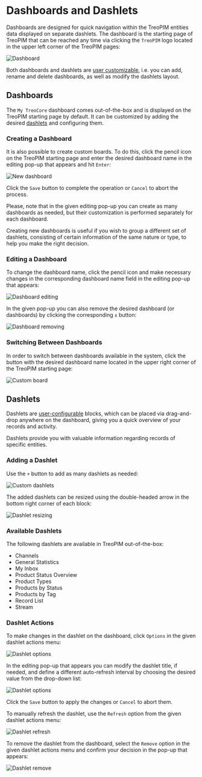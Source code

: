 # Dashboards and Dashlets

Dashboards are designed for quick navigation within the TreoPIM entities data displayed on separate dashlets. The dashboard is the starting page of TreoPIM that can be reached any time via clicking the `TreoPIM` logo located in the upper left corner of the TreoPIM pages:

![Dashboard](../../_assets/dashboards-and-dashlets/dashboard-interface.jpg)

Both dashboards and dashlets are [user customizable](./user-interface.md#user-interface-settings), i.e. you can add, rename and delete dashboards, as well as modify the dashlets layout.

## Dashboards

The `My TreoCore` dashboard comes out-of-the-box and is displayed on the TreoPIM starting page by default. It can be customized by adding the desired [dashlets](#dashlets) and configuring them. 

### Creating a Dashboard

It is also possible to create custom boards. To do this, click the pencil icon on the TreoPIM starting page and enter the desired dashboard name in the editing pop-up that appears and hit `Enter`:

![New dashboard](../../_assets/dashboards-and-dashlets/dashboard-new.jpg)

Click the `Save` button to complete the operation or `Cancel` to abort the process.

Please, note that in the given editing pop-up you can create as many dashboards as needed, but their customization is performed separately for each dashboard. 

Creating new dashboards is useful if you wish to group a different set of dashlets, consisting of certain information of the same nature or type, to help you make the right decision.

### Editing a Dashboard

To change the dashboard name, click the pencil icon and make necessary changes in the corresponding dashboard name field in the editing pop-up that appears:

![Dashboard editing](../../_assets/dashboards-and-dashlets/dashboard-editing.jpg)

In the given pop-up you can also remove the desired dashboard (or dashboards) by clicking the corresponding `x` button:

![Dashboard removing](../../_assets/dashboards-and-dashlets/dashboard-removing.jpg)

### Switching Between Dashboards

In order to switch between dashboards available in the system, click the button with the desired dashboard name located in the upper right corner of the TreoPIM starting page:

![Custom board](../../_assets/dashboards-and-dashlets/custom-board.jpg)

## Dashlets

Dashlets are [user-configurable](./user-interface.md#user-interface-settings) blocks, which can be placed via drag-and-drop anywhere on the dashboard, giving you a quick overview of your records and activity. 

Dashlets provide you with valuable information regarding records of specific entities.

### Adding a Dashlet

Use the `+` button to add as many dashlets as needed:

![Custom dashlets](../../_assets/dashboards-and-dashlets/custom-dashlets.jpg)

The added dashlets can be resized using the double-headed arrow in the bottom right corner of each block:

![Dashlet resizing](../../_assets/dashboards-and-dashlets/dashlet-resizing.jpg)

### Available Dashlets

The following dashlets are available in TreoPIM out-of-the-box:
- Channels
- General Statistics
- My Inbox
- Product Status Overview
- Product Types
- Products by Status
- Products by Tag
- Record List
- Stream

### Dashlet Actions 

To make changes in the dashlet on the dashboard, click `Options` in the given dashlet actions menu:

![Dashlet options](../../_assets/dashboards-and-dashlets/dashlet-options.jpg)

In the editing pop-up that appears you can modify the dashlet title, if needed, and define a different auto-refresh interval by choosing the desired value from the drop-down list:

![Dashlet options](../../_assets/dashboards-and-dashlets/dashlet-options-popup.jpg)

Click the `Save` button to apply the changes or `Cancel` to abort them.

To manually refresh the dashlet, use the `Refresh` option from the given dashlet actions menu:

![Dashlet refresh](../../_assets/dashboards-and-dashlets/dashlet-refresh.jpg)

To remove the dashlet from the dashboard, select the `Remove` option in the given dashlet actions menu and confirm your decision in the pop-up that appears:

![Dashlet remove](../../_assets/dashboards-and-dashlets/dashlet-remove.jpg)